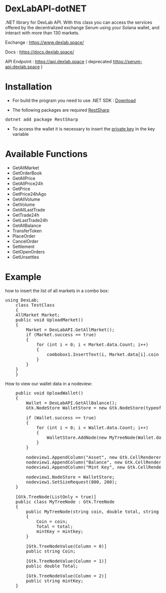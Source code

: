 # DexLabAPI-dotNET
.NET library for DexLab API.
With this class you can access the services offered by the decentralized exchange Serum using your Solana wallet, and interact with more than 130 markets.

Exchange : https://www.dexlab.space/

Docs : https://docs.dexlab.space/

API Endpoint : https://api.dexlab.space ( deprecated https://serum-api.dexlab.space )

# Installation
- For build the program you need to use .NET SDK : <a href="https://dotnet.microsoft.com/download">Download</a>

- The following packages are required <a href="https://restsharp.dev/">RestSharp</a>
<pre>
dotnet add package RestSharp
</pre>

- To access the wallet it is necessary to insert the <a href="https://docs.dexlab.space/api-documentation/rest-api/wallet-api">private key</a> in the key variable
# Available Functions
- GetAllMarket
- GetOrderBook
- GetAllPrice
- GetAllPrice24h
- GetPrice
- GetPrice24hAgo
- GetAllVolume
- GetVolume
- GetAllLastTrade
- GetTrade24h
- GetLastTrade24h
- GetAllBalance
- TransferToken
- PlaceOrder
- CancelOrder
- Settlement
- GetOpenOrders
- GetUnsettles

# Example
how to insert the list of all markets in a combo box:
<pre>
using DexLab;
    class TestClass
    {
    AllMarket Market;
    public void UploadMarket()
    {
        Market = DexLabAPI.GetAllMarket();
        if (Market.success == true)
        {
            for (int i = 0; i < Market.data.Count; i++)
            {
                combobox1.InsertText(i, Market.data[i].coin + "/" + Market.data[i].priceCurrency);
            }
        }
    }
    }
</pre>

How to view our wallet data in a nodeview:
<pre>
    public void UploadWallet()
    {
        Wallet = DexLabAPI.GetAllBalance();
        Gtk.NodeStore WalletStore = new Gtk.NodeStore(typeof(MyTreeNode));

        if (Wallet.success == true)
        {
            for (int i = 0; i < Wallet.data.Count; i++)
            {
                WalletStore.AddNode(new MyTreeNode(Wallet.data[i].coin, Wallet.data[i].total, Wallet.data[i].mintKey));
            }
        }

        nodeview1.AppendColumn("Asset", new Gtk.CellRendererText(), "text", 0);
        nodeview1.AppendColumn("Balance", new Gtk.CellRendererText(), "text", 1);
        nodeview1.AppendColumn("Mint Key", new Gtk.CellRendererText(), "text", 2);

        nodeview1.NodeStore = WalletStore;
        nodeview1.SetSizeRequest(800, 200);
    }

    [Gtk.TreeNode(ListOnly = true)]
    public class MyTreeNode : Gtk.TreeNode
    {
        public MyTreeNode(string coin, double total, string mintkey)
        {
            Coin = coin;
            Total = total;
            mintKey = mintkey;
        }

        [Gtk.TreeNodeValue(Column = 0)]
        public string Coin;

        [Gtk.TreeNodeValue(Column = 1)]
        public double Total;

        [Gtk.TreeNodeValue(Column = 2)]
        public string mintKey;
    }
</pre>

